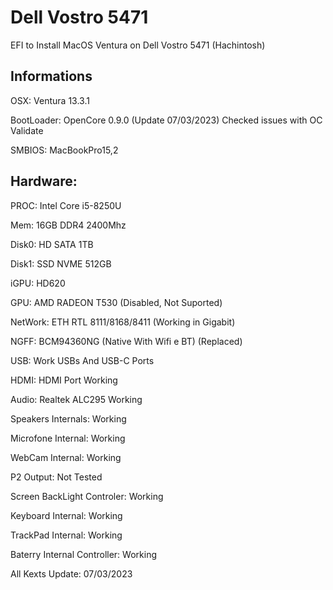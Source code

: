 # Dell Vostro 5471
EFI to Install MacOS Ventura on Dell Vostro 5471 (Hachintosh)

## Informations

OSX: Ventura 13.3.1

BootLoader: OpenCore 0.9.0 (Update 07/03/2023) Checked issues with OC Validate

SMBIOS: MacBookPro15,2

## Hardware:

PROC: Intel Core i5-8250U

Mem: 16GB DDR4 2400Mhz

Disk0: HD SATA 1TB

Disk1: SSD NVME 512GB

iGPU: HD620

GPU: AMD RADEON T530 (Disabled, Not Suported)

NetWork: ETH RTL 8111/8168/8411 (Working in Gigabit)

NGFF: BCM94360NG (Native With Wifi e BT) (Replaced)

USB: Work USBs And USB-C Ports

HDMI: HDMI Port Working

Audio: Realtek ALC295 Working

Speakers Internals: Working

Microfone Internal: Working

WebCam Internal: Working

P2 Output: Not Tested

Screen BackLight Controler: Working

Keyboard Internal: Working

TrackPad Internal: Working

Baterry Internal Controller: Working

All Kexts Update: 07/03/2023
